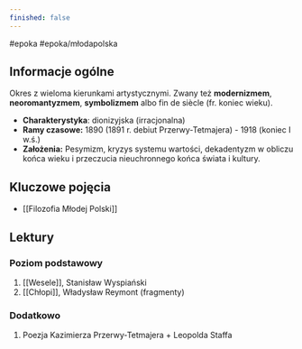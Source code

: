 ```yaml
---
finished: false
---
```

 #epoka #epoka/młodapolska
## Informacje ogólne
Okres z wieloma kierunkami artystycznymi. Zwany też **modernizmem**, **neoromantyzmem**, **symbolizmem** albo fin de siècle (fr. koniec wieku). 
- **Charakterystyka**: dionizyjska (irracjonalna)
- **Ramy czasowe:** 1890 (1891 r. debiut Przerwy-Tetmajera) - 1918 (koniec I w.ś.)
- **Założenia:** Pesymizm, kryzys systemu wartości, dekadentyzm w obliczu końca wieku i przeczucia nieuchronnego końca świata i kultury. 
## Kluczowe pojęcia
- [[Filozofia Młodej Polski]]
## Lektury
### Poziom podstawowy
1. [[Wesele]], Stanisław Wyspiański
2. [[Chłopi]], Władysław Reymont (fragmenty)

### Dodatkowo
1. Poezja Kazimierza Przerwy-Tetmajera + Leopolda Staffa